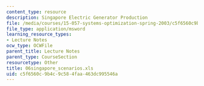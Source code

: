 ```yaml
---
content_type: resource
description: Singapore Electric Generator Production
file: /media/courses/15-057-systems-optimization-spring-2003/c5f6560c9b4c9c584faa463dc995546a_06singapore_scenarios.xls
file_type: application/msword
learning_resource_types:
- Lecture Notes
ocw_type: OCWFile
parent_title: Lecture Notes
parent_type: CourseSection
resourcetype: Other
title: 06singapore_scenarios.xls
uid: c5f6560c-9b4c-9c58-4faa-463dc995546a
---
```

